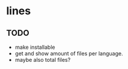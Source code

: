 # lines
## TODO
- make installable
- get and show amount of files per language.
- maybe also total files?

